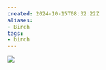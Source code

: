 ```yaml
---
created: 2024-10-15T08:32:22Z
aliases:
- Birch
tags:
- birch
---
```


![](../blog/202212311833-birch.png)
